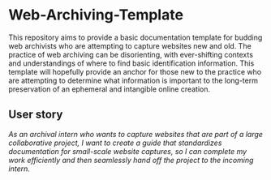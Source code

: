 # Web-Archiving-Template
This repository aims to provide a basic documentation template for budding web archivists who are attempting to capture websites new and old. The practice of web archiving can be disorienting, with ever-shifting contexts and understandings of where to find basic identification information. This template will hopefully provide an anchor for those new to the practice who are attempting to determine what information is important to the long-term preservation of an ephemeral and intangible online creation.
## User story
_As an archival intern who wants to capture websites that are part of a large collaborative project, I want to create a guide that standardizes documentation for small-scale website captures, so I can complete my work efficiently and then seamlessly hand off the project to the incoming intern._
